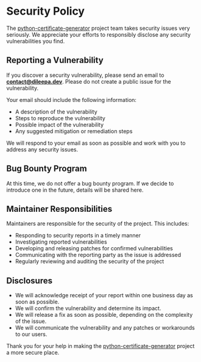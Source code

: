 # Security Policy

The [python-certificate-generator](https://github.com/dileepadev/python-certificate-generator) project team takes security issues very seriously. We appreciate your efforts to responsibly disclose any security vulnerabilities you find.

## Reporting a Vulnerability

If you discover a security vulnerability, please send an email to **<contact@dileepa.dev>**. Please do not create a public issue for the vulnerability.

Your email should include the following information:

- A description of the vulnerability
- Steps to reproduce the vulnerability
- Possible impact of the vulnerability
- Any suggested mitigation or remediation steps

We will respond to your email as soon as possible and work with you to address any security issues.

## Bug Bounty Program

At this time, we do not offer a bug bounty program. If we decide to introduce one in the future, details will be shared here.

## Maintainer Responsibilities

Maintainers are responsible for the security of the project. This includes:

- Responding to security reports in a timely manner
- Investigating reported vulnerabilities
- Developing and releasing patches for confirmed vulnerabilities
- Communicating with the reporting party as the issue is addressed
- Regularly reviewing and auditing the security of the project

## Disclosures

- We will acknowledge receipt of your report within one business day as soon as possible.
- We will confirm the vulnerability and determine its impact.
- We will release a fix as soon as possible, depending on the complexity of the issue.
- We will communicate the vulnerability and any patches or workarounds to our users.

Thank you for your help in making the [python-certificate-generator](https://github.com/dileepadev/python-certificate-generator) project a more secure place.
